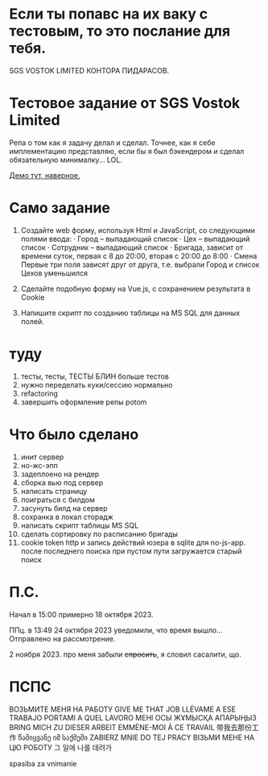 # Если ты попавс на их ваку с тестовым, то это послание для тебя.

SGS VOSTOK LIMITED КОНТОРА ПИДАРАСОВ.

# Тестовое задание от SGS Vostok Limited

Репа о том как я задачу делал и сделал. Точнее, как я себе имплементацию представляю, если бы я был бэкендером и сделал обязательную минималку...  LOL.

[Демо тут, наверное.](https://sgs-vostok-limited-test-task.onrender.com/)

# Само задание

1. Создайте web форму, используя Html и JavaScript, со следующими полями ввода: · Город – выпадающий список · Цех – выпадающий список · Сотрудник – выпадающий список · Бригада, зависит от времени суток, первая с 8 до 20:00, вторая с 20:00 до 8:00 · Смена Первые три поля зависят друг от друга, т.е. выбрали Город и список Цехов уменьшился 

1. Сделайте подобную форму на Vue.js, с сохранением результата в Cookie

1. Напишите скрипт по созданию таблицы на MS SQL для данных полей.


# туду

1. тесты, тесты, ТЕСТЫ БЛИН больше тестов
1. нужно переделать куки/сессию нормально
1. refactoring
1. завершить оформление репы potom

# Что было сделано

1. инит сервер
1. но-жс-эпп
1. задеплоено на рендер
1. сборка вью под сервер
1. написать страницу
1. поиграться с билдом
1. засунуть билд на сервер
1. сохранка в локал сторадж
1. написать скрипт таблицы MS SQL
1. сделать сортировку по расписанию бригады
1. cookie token http и запись действий юзера в sqlite для no-js-app. после последнего поиска при пустом пути загружается старый поиск


# П.С.

Начал в 15:00 примерно 18 октября 2023.

ППц. в 13:49 24 октября 2023 уведомили, что время вышло... Отправлено на рассмотрение.

2 ноября 2023. про меня забыли ~~спросить~~, я словил сасалити, що.


# ПСПС

ВОЗЬМИТЕ МЕНЯ НА РАБОТУ
GIVE ME THAT JOB
LLÉVAME A ESE TRABAJO
PORTAMI A QUEL LAVORO
МЕНІ ОСЫ ЖҰМЫСҚА АПАРЫҢЫЗ
BRING MICH ZU DIESER ARBEIT
EMMÈNE-MOI À CE TRAVAIL
带我去那份工作
წამიყვანე იმ საქმეში
ZABIERZ MNIE DO TEJ PRACY
ВІЗЬМИ МЕНЕ НА ЦЮ РОБОТУ
그 일에 나를 데려가

spasiba za vnimanie

